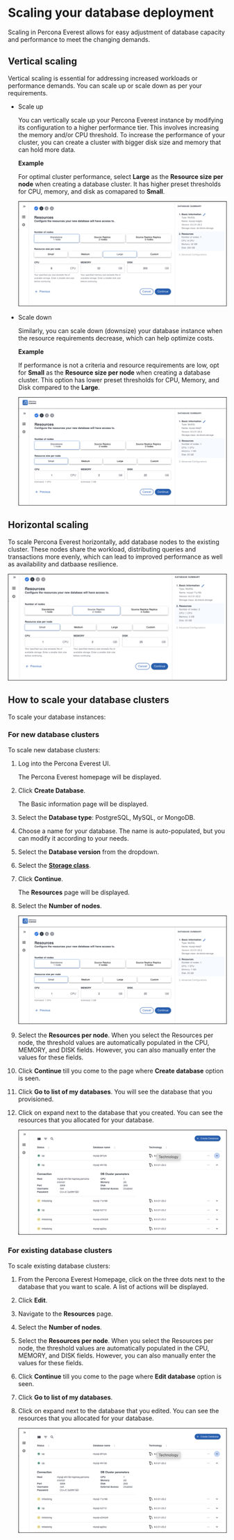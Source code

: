 # Scaling your database deployment

Scaling in Percona Everest allows for easy adjustment of database capacity and performance to meet the changing demands.

## Vertical scaling
            
Vertical scaling is essential for addressing increased workloads or performance demands. You can scale up or scale down as per your requirements. 
        
* Scale up

    You can vertically scale up your Percona Everest instance by modifying its configuration to a higher performance tier. This involves increasing the memory and/or CPU threshold. To increase the performance of your cluster, you can create a cluster with bigger disk size and memory that can hold more data.
        
    **Example**
        
    For optimal cluster performance, select **Large** as the **Resource size per node** when creating a database cluster. It has higher preset thresholds for CPU, memory, and disk as comapared to **Small**.
            
    ![!image](images/everest_scale_vertically_up.png)

* Scale down 

    Similarly, you can scale down (downsize) your database instance when the resource requirements decrease, which can help optimize costs.
            
    **Example**
      
    If performance is not a criteria and resource requirements are low, opt for **Small** as the **Resource size per node** when creating a database cluster. This option has lower preset thresholds for CPU, Memory, and Disk compared to the **Large**.
        
    ![!image](images/everest_db_scaling.png)

## Horizontal scaling

To scale Percona Everest horizontally, add database nodes to the existing cluster. These nodes share the workload, distributing queries and transactions more evenly, which can lead to improved performance as well as availability and datbaase resilience.

![!image](images/everest_scale_horizontally.png)

## How to scale your database clusters

To scale your database instances:

### For new database clusters

To scale new database clusters:

1. Log into the Percona Everest UI. 

    The Percona Everest homepage will be displayed.

2. Click **Create Database**.

    The Basic information page will be displayed.

3. Select the **Database type**: PostgreSQL, MySQL, or MongoDB.

4. Choose a name for your database. The name is auto-populated, but you can modify it according to your needs.

5. Select the **Database version** from the dropdown.

6. Select the **[Storage class]()**.

7. Click **Continue**.

    The **Resources** page will be displayed.

8. Select the **Number of nodes**. 

    ![!image](images/everest_db_scaling.png)

9. Select the **Resources per node**. When you select the Resources per node, the threshold values are automatically populated in the CPU, MEMORY, and DISK fields. However, you can also manually enter the values for these fields.

        
10. Click **Continue** till you come to the page where **Create database** option is seen.

11. Click **Go to list of my databases**. You will see the database that you provisioned.

12. Click on expand next to the database that you created. You can see the resources that you allocated for your database.

    ![!image](images/everest_resources_allocated.png)

### For existing database clusters

To scale existing database clusters:

1. From the Percona Everest Homepage, click on the three dots next to the database that you want to scale. A list of actions will be displayed.
2. Click **Edit**.
3. Navigate to the **Resources** page.
4. Select the **Number of nodes**. 
5. Select the **Resources per node**. When you select the Resources per node, the threshold values are automatically populated in the CPU, MEMORY, and DISK fields. However, you can also manually enter the values for these fields.
6. Click **Continue** till you come to the page where **Edit database** option is seen.

7. Click **Go to list of my databases**.

8. Click on expand next to the database that you edited. You can see the resources that you allocated for your database.

    ![!image](images/everest_resources_allocated.png)




